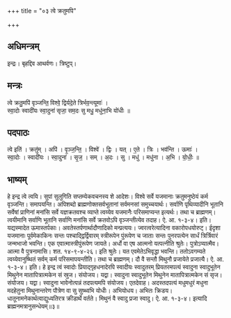 +++
title = "०३ त्वे क्रतुमपि"

+++
## अधिमन्त्रम्
इन्द्रः। बृहद्दिव आथर्वणः। त्रिष्टुप्।

## मन्त्रः
त्वे क्रतु॒मपि॑ वृञ्जन्ति॒ विश्वे॒ द्विर्यदे॒ते त्रिर्भव॒न्त्यूमाः॑ ।  
स्वा॒दोः स्वादी॑यः स्वा॒दुना॑ सृजा॒ सम॒दः सु मधु॒ मधु॑ना॒भि यो॑धीः ॥

## पदपाठः
त्वे इति॑ । क्रतु॑म् । अपि॑ । वृ॒ञ्ज॒न्ति॒ । विश्वे॑ । द्विः । यत् । ए॒ते । त्रिः । भव॑न्ति । ऊमाः॑ ।  
स्वा॒दोः । स्वादी॑यः । स्वा॒दुना॑ । सृ॒ज॒ । सम् । अ॒दः । सु । मधु॑ । मधु॑ना । अ॒भि । यो॒धीः॒ ॥

## भाष्यम्
हे इन्द्र त्वे त्वयि। सुपां सुलुगिति सप्तम्येकवचनस्य शे आदेशः। विश्वे सर्वे यजमानाः क्रतुमनुष्ठेयं कर्म वृञ्जन्ति। समापयन्ति। अपिशब्दो ब्राह्मणोक्तसर्वभूतानां सर्वमनसां समुच्चयार्थः। सर्वाणि पृथिव्यादीनि भूतानि सर्वेषां प्राणिनां मनांसि सर्वे यज्ञक्रतवश्च व्याप्ते त्वय्येव यजमानैः परिसमाप्यन्त इत्यर्थः। तथा च ब्राह्मणम्। त्वयीमानि सर्वाणि भूतानि सर्वाणि मनांसि सर्वे क्रतवोऽपि वृञ्जन्तीत्येव तदाह। ऐ. आ. १-३-४। इति। यद्यस्मादेत ऊमास्तर्पकाः। अवतेस्तर्पणार्थादौणादिको मन्प्रत्ययः। ज्वरत्वरेत्यादिना वकारोपधयोरुट्। ईदृशा यजमानाः पूर्वमेकाकिनः सन्तः पश्चाद्द्विर्द्विवारम् स्त्रीरूपेन पुंरूपेण च जाताः सन्तः पुनरपत्येन सार्धं त्रिर्त्रिवारं जन्मभाजो भवन्ति। एक एवात्मास्त्रीपुंरूपेण जायते। अर्धो वा एष आत्मनो यत्पत्नीति श्रुतेः। पुत्रोऽप्यात्मैव। आत्मा वै पुत्रनामासि। शत. १४-९-४-२६। इति श्रुतेः। यत एवमेतेऽभिवृद्धा भवन्ति। ततोऽवगम्यते त्वय्येवानुष्थितं सर्वम् कर्म परिसमापयन्तीति। तथा च ब्राह्मणम्। दौ वै सन्तौ मिथुनौ प्रजायेते प्रजात्यै। ऐ. आ. १-३-४। इति। हे इन्द्र त्वं स्वादोः प्रियाद्गृहधनादेरपि स्वादीयः स्वादुतरम् प्रियतरमपत्यं स्वादुना स्वादुभूतेन मिथुनेन मातापित्रात्मकेन सं स्रुज। संयोजय। यद्वा। स्वादुना स्वादुभूतेन मिथुनेन मातापित्रात्मकेन सं सृज। संयोजय। यद्वा। स्वादुना भावेनोत्पन्नं तदपत्यमपि संयोजय। एतदेवाह। अदस्तदपत्यं मधुमधुरं मधुना मदहेतुना मिथुनान्तरेण पौत्रेण वा सु सुष्थ्वभि योधीः। अभियोधय। अभितः क्रिडय। धातूनामनेकार्थत्वाद्युध्यतिरत्र क्रीडार्थे वर्तते। मिथुनं वै स्वादु प्रजा स्वादु। ऐ. आ. १-३-४। इत्यादि ब्राह्मनमत्रानुसन्धेयम्॥३॥